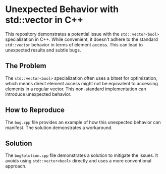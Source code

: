 # Unexpected Behavior with std::vector<bool> in C++

This repository demonstrates a potential issue with the `std::vector<bool>` specialization in C++.  While convenient, it doesn't adhere to the standard `std::vector` behavior in terms of element access. This can lead to unexpected results and subtle bugs.

## The Problem
The `std::vector<bool>` specialization often uses a bitset for optimization, which means direct element access might not be equivalent to accessing elements in a regular vector. This non-standard implementation can introduce unexpected behavior.

## How to Reproduce
The `bug.cpp` file provides an example of how this unexpected behavior can manifest.  The solution demonstrates a workaround.

## Solution
The `bugSolution.cpp` file demonstrates a solution to mitigate the issues. It avoids using `std::vector<bool>` directly and uses a more conventional approach.